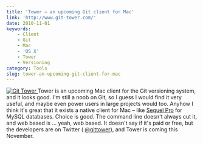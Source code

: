 ```yaml
---
title: 'Tower – an upcoming Git client for Mac'
link: 'http://www.git-tower.com/'
date: 2010-11-01
keywords:
    - Client
    - Git
    - Mac
    - 'OS X'
    - Tower
    - Versioning
category: Tools
slug: tower-an-upcoming-git-client-for-mac
---
```


[ ![Git Tower](http://www.git-tower.com/img/screenshots/history_list_big.jpg "Git Tower") ](http://www.git-tower.com/) Tower is an upcoming Mac client for the Git versioning system, and it looks good. I'm still a noob on Git, so I guess I would find it very useful, and maybe even power users in large projects would too. Anyhow I think it's great that it exists a native client for Mac – like [Sequel Pro](http://www.sequelpro.com/) for MySQL databases. Choice is good. The command line doesn't always cut it, and web based is ... yeah, web based. It doesn't say if it's paid or free, but the developers are on Twitter ( [@gittower](http://twitter.com/gittower)), and Tower is coming this November.
